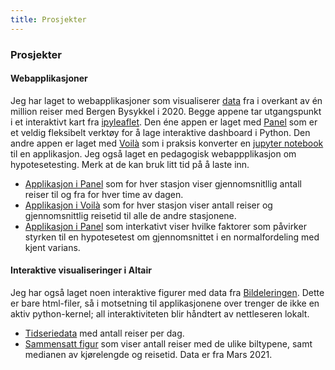 ```yaml
---
title: Prosjekter
---
```

### Prosjekter
#### Webapplikasjoner
Jeg har laget to webapplikasjoner som visualiserer [data](https://bergenbysykkel.no/apne-data/historisk) fra i overkant av én million reiser med Bergen Bysykkel i 2020. Begge appene tar utgangspunkt i et interaktivt kart fra [ipyleaflet](https://ipyleaflet.readthedocs.io/en/latest/). Den éne appen er laget med [Panel](https://panel.holoviz.org/) som er et veldig fleksibelt verktøy for å lage interaktive dashboard i Python. Den andre appen er laget med [Voilà](https://voila.readthedocs.io/en/stable/using.html) som i praksis konverter en [jupyter notebook](https://jupyter.org/) til en applikasjon. Jeg også laget en pedagogisk webappplikasjon om hypotesetesting. Merk at de kan bruk litt tid på å laste inn.
- [Applikasjon i Panel](https://bysykkel-panel.herokuapp.com) som for hver stasjon viser gjennomsnitllig antall reiser til og fra for hver time av dagen.
- [Applikasjon i Voilà](https://bysykkel-voila.herokuapp.com) som for hver stasjon viser antall reiser og gjennomsnittlig reisetid til alle de andre stasjonene.
- [Applikasjon i Panel](https://hypotesetest.herokuapp.com) som interkativt viser hvilke faktorer som påvirker styrken til en hypotesetest om gjennomsnittet i en normalfordeling med kjent varians. 

#### Interaktive visualiseringer i Altair
Jeg har også laget noen interaktive figurer med data fra [Bildeleringen](https://bildeleringen.no/). Dette er bare html-filer, så i motsetning til applikasjonene over trenger de ikke en aktiv python-kernel; all interaktiviteten blir håndtert av nettleseren lokalt. 
- [Tidseriedata](figures/tidsserie.html) med antall reiser per dag.
- [Sammensatt figur](figures/mars.html) som viser antall reiser med de ulike biltypene, samt medianen av kjørelengde og reisetid. Data er fra Mars 2021. 

